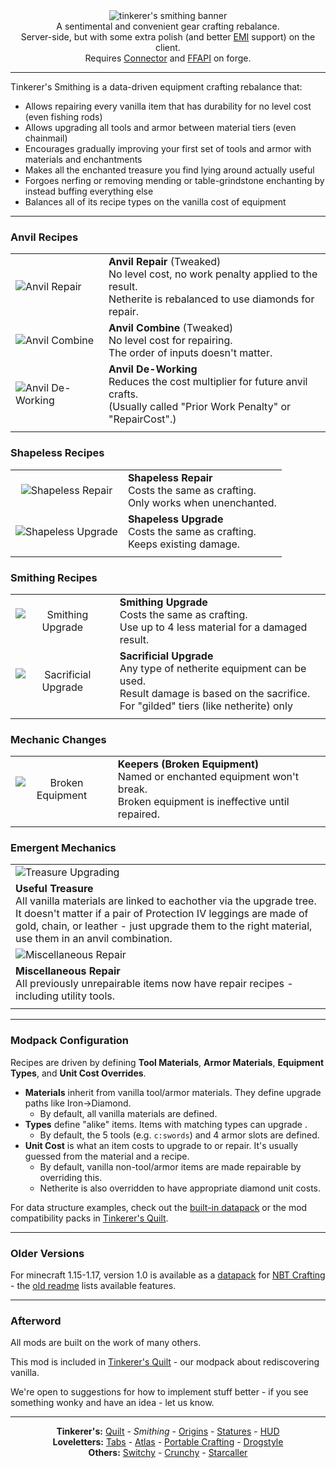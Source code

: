 <!--suppress HtmlDeprecatedTag, XmlDeprecatedElement -->
<center><img alt="tinkerer's smithing banner" src="https://cdn.modrinth.com/data/RhVpNN5O/images/a6122977eb9e1e1113a567f0e422c16960f8feaa.png" /><br/>
A sentimental and convenient gear crafting rebalance.<br/>
Server-side, but with some extra polish (and better <a href="https://modrinth.com/mod/emi">EMI</a> support) on the client.<br/>
Requires <a href="https://modrinth.com/mod/connector">Connector</a> and <a href="https://modrinth.com/mod/forgified-fabric-api">FFAPI</a> on forge.<br/>
</center>

---

Tinkerer's Smithing is a data-driven equipment crafting rebalance that:

- Allows repairing every vanilla item that has durability for no level cost (even fishing rods)
- Allows upgrading all tools and armor between material tiers (even chainmail)
- Encourages gradually improving your first set of tools and armor with materials and enchantments
- Makes all the enchanted treasure you find lying around actually useful
- Forgoes nerfing or removing mending or table-grindstone enchanting by instead buffing everything else
- Balances all of its recipe types on the vanilla cost of equipment

---

### Anvil Recipes

|                                                                                                                 |                                                                                                                                                     |
|-----------------------------------------------------------------------------------------------------------------|-----------------------------------------------------------------------------------------------------------------------------------------------------|
| ![Anvil Repair](https://cdn.modrinth.com/data/RhVpNN5O/images/f7ff03dbd4891e48f3fc31fcf8f2d013e802a34e.png)     | **Anvil Repair** (Tweaked)<br/> No level cost, no work penalty applied to the result.<br/> Netherite is rebalanced to use diamonds for repair.<br/> |
| ![Anvil Combine](https://cdn.modrinth.com/data/RhVpNN5O/images/e399470dd0d196aa877e7ff824620a2fed7d347d.png)    | **Anvil Combine** (Tweaked)<br/> No level cost for repairing.<br/> The order of inputs doesn't matter.<br/>                                         |
| ![Anvil De-Working](https://cdn.modrinth.com/data/RhVpNN5O/images/d51392e925b080a728e3fa49aaaf195cc1c55644.png) | **Anvil De-Working**<br/> Reduces the cost multiplier for future anvil crafts.<br/> (Usually called "Prior Work Penalty" or "RepairCost".)<br/>     |
|                                                                                                                 |                                                                                                                                                     |

### Shapeless Recipes

|                                                                                                                  |                                                                                              |
|:----------------------------------------------------------------------------------------------------------------:|----------------------------------------------------------------------------------------------|
| ![Shapeless Repair](https://cdn.modrinth.com/data/RhVpNN5O/images/1473dac04d7165f42200c1d14c4e9dbe146084f3.gif)  | **Shapeless Repair**<br/> Costs the same as crafting.<br/> Only works when unenchanted.<br/> |
| ![Shapeless Upgrade](https://cdn.modrinth.com/data/RhVpNN5O/images/35b23288618b4196a2c163de9d961779707f96f0.png) | **Shapeless Upgrade**<br/> Costs the same as crafting.<br/> Keeps existing damage.<br/>      |
|                                                                                                                  |                                                                                              |

### Smithing Recipes

|                                                                                                                    |                                                                                                                                                                       |
|:------------------------------------------------------------------------------------------------------------------:|-----------------------------------------------------------------------------------------------------------------------------------------------------------------------|
|  ![Smithing Upgrade](https://cdn.modrinth.com/data/RhVpNN5O/images/0b3eb56aad09e5ec7bac7017541b8d244e534449.gif)   | **Smithing Upgrade**<br/> Costs the same as crafting.<br/> Use up to 4 less material for a damaged result.<br/>                                                       |
| ![Sacrificial Upgrade](https://cdn.modrinth.com/data/RhVpNN5O/images/c280850dbf642ca662523b5aa3fa0a58b7424566.png) | **Sacrificial Upgrade**<br/> Any type of netherite equipment can be used.<br/> Result damage is based on the sacrifice.<br/> For "gilded" tiers (like netherite) only |
|                                                                                                                    |                                                                                                                                                                       |

### Mechanic Changes

|                                                                                                                 |                                                                                                                                         |
|:---------------------------------------------------------------------------------------------------------------:|-----------------------------------------------------------------------------------------------------------------------------------------|
| ![Broken Equipment](https://cdn.modrinth.com/data/RhVpNN5O/images/5a0f3230a213433f2bf8d53e4833aaea8d6bcac1.png) | **Keepers (Broken Equipment)**<br/> Named or enchanted equipment won't break.<br/> Broken equipment is ineffective until repaired.<br/> |
|                                                                                                                 |                                                                                                                                         |

### Emergent Mechanics

|                                                                                                                                                                                                                                                                               |
|-------------------------------------------------------------------------------------------------------------------------------------------------------------------------------------------------------------------------------------------------------------------------------|
| ![Treasure Upgrading](https://cdn.modrinth.com/data/RhVpNN5O/images/aed8e9f96c645eb5dc2a608f624ca8742e4545fc.png)                                                                                                                                                             |
| **Useful Treasure**<br/> All vanilla materials are linked to eachother via the upgrade tree.<br/> It doesn't matter if a pair of Protection IV leggings are made of gold, chain, or leather - just upgrade them to the right material, use them in an anvil combination.<br/> |
| ![Miscellaneous Repair](https://cdn.modrinth.com/data/RhVpNN5O/images/cbaab6458d13eb934ab237855af8c6a99c063c71.png)                                                                                                                                                           |
| **Miscellaneous Repair**<br/> All previously unrepairable items now have repair recipes - including utility tools.                                                                                                                                                            |
|                                                                                                                                                                                                                                                                               |

---

### Modpack Configuration

Recipes are driven by defining **Tool Materials**, **Armor Materials**, **Equipment Types**, and **Unit Cost Overrides**.

- **Materials** inherit from vanilla tool/armor materials. They define upgrade paths like Iron->Diamond.
    - By default, all vanilla materials are defined.
- **Types** define "alike" items. Items with matching types can upgrade .
    - By default, the 5 tools (e.g. `c:swords`) and 4 armor slots are defined.
- **Unit Cost** is what an item costs to upgrade to or repair. It's usually guessed from the material and a recipe.
    - By default, vanilla non-tool/armor items are made repairable by overriding this.
    - Netherite is also overridden to have appropriate diamond unit costs.

For data structure examples, check out the [built-in datapack](https://github.com/sisby-folk/tinkerers-smithing/tree/1.19/src/main/resources/data/minecraft) or the mod compatibility packs in [Tinkerer's Quilt](https://github.com/sisby-folk/tinkerers-quilt/tree/1.19_modded/resources/datapacks).

---

### Older Versions

For minecraft 1.15-1.17, version 1.0 is available as a [datapack](https://download-directory.github.io/?url=https://github.com/sisby-folk/tinkerers-smithing/tree/nbtc2/src/main/resources) for [NBT Crafting](https://modrinth.com/mod/nbt-crafting) - the [old readme](https://github.com/sisby-folk/tinkerers-smithing/blob/nbtc2-experiments/README.md) lists available features.

---

### Afterword

All mods are built on the work of many others.

This mod is included in [Tinkerer's Quilt](https://modrinth.com/modpack/tinkerers-quilt) - our modpack about rediscovering vanilla.

We're open to suggestions for how to implement stuff better - if you see something wonky and have an idea - let us know.

---

<center>
<b>Tinkerer's:</b> <a href="https://modrinth.com/modpack/tinkerers-quilt">Quilt</a> - <i>Smithing</i> - <a href="https://modrinth.com/mod/origins-minus">Origins</a> - <a href="https://modrinth.com/mod/tinkerers-statures">Statures</a> - <a href="https://modrinth.com/mod/picohud">HUD</a><br/>
<b>Loveletters:</b> <a href="https://modrinth.com/mod/inventory-tabs">Tabs</a> - <a href="https://modrinth.com/mod/antique-atlas-4">Atlas</a> - <a href="https://modrinth.com/mod/portable-crafting">Portable Crafting</a> - <a href="https://modrinth.com/mod/drogstyle">Drogstyle</a><br/>
<b>Others:</b> <a href="https://modrinth.com/mod/switchy">Switchy</a> - <a href="https://modrinth.com/mod/crunchy-crunchy-advancements">Crunchy</a> - <a href="https://modrinth.com/mod/starcaller">Starcaller</a><br/>
</center>
